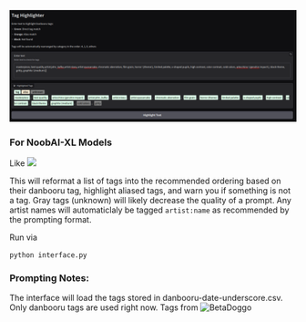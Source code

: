 ![Alt text](https://raw.githubusercontent.com/CoffeeVampir3/NoobAIXLPromptRecombobulator/2788e2c26a5dfec49ab01ec375323ae8e527629e/image.png)

### For NoobAI-XL Models
Like ![](https://huggingface.co/Laxhar/noobai-XL-Vpred-1.0)

This will reformat a list of tags into the recommended ordering based on their danbooru tag, highlight aliased tags, and warn you if something is not a tag. Gray tags (unknown) will likely decrease the quality of a prompt. Any artist names will automaticlaly be tagged `artist:name` as recommended by the prompting format. 

Run via
```
python interface.py
```

### Prompting Notes:

The interface will load the tags stored in danbooru-date-underscore.csv. Only danbooru tags are used right now. Tags from ![BetaDoggo](https://github.com/BetaDoggo/danbooru-tag-list)
